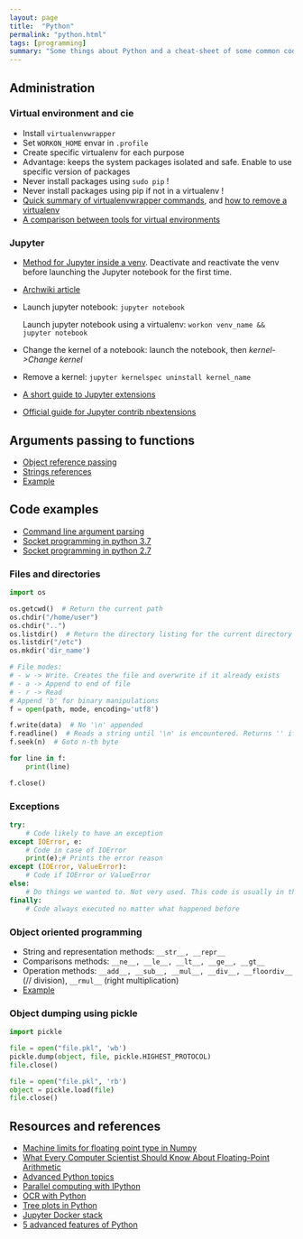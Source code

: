 ```yaml
---
layout: page
title:  "Python"
permalink: "python.html"
tags: [programming]
summary: "Some things about Python and a cheat-sheet of some common codes"
---
```


## Administration
### Virtual environment and cie
* Install `virtualenvwrapper`
* Set `WORKON_HOME` envar in `.profile`
* Create specific virtualenv for each purpose
* Advantage: keeps the system packages isolated and safe. Enable to use specific
version of packages
* Never install packages using `sudo pip` !
* Never install packages using pip if not in a virtualenv !
* [Quick summary of virtualenvwrapper commands](https://wiki.archlinux.org/index.php/Python/Virtual_environment#Basic_usage), and [how to remove a virtualenv](https://stackoverflow.com/questions/11005457/how-do-i-remove-delete-a-virtualenv/18624789#18624789)
* [A comparison between tools for virtual environments](https://stackoverflow.com/questions/41573587/what-is-the-difference-between-venv-pyvenv-pyenv-virtualenv-virtualenvwrappe)

### Jupyter
* [Method for Jupyter inside a venv](https://www.codingforentrepreneurs.com/blog/install-jupyter-notebooks-virtualenv). Deactivate and reactivate the venv before launching the Jupyter notebook for the first time.
* [Archwiki article](https://wiki.archlinux.org/index.php/Jupyter)
* Launch jupyter notebook: `jupyter notebook`
  
  Launch jupyter notebook using a virtualenv: `workon venv_name && jupyter notebook`
* Change the kernel of a notebook: launch the notebook, then *kernel->Change kernel*
* Remove a kernel: `jupyter kernelspec uninstall kernel_name`
* [A short guide to Jupyter extensions](https://towardsdatascience.com/jupyter-notebook-extensions-517fa69d2231)
* [Official guide for Jupyter contrib nbextensions](https://jupyter-contrib-nbextensions.readthedocs.io/en/latest/install.html)

## Arguments passing to functions
* [Object reference passing](https://robertheaton.com/2014/02/09/pythons-pass-by-object-reference-as-explained-by-philip-k-dick/)
* [Strings references](https://stackoverflow.com/questions/986006/how-do-i-pass-a-variable-by-reference)
* [Example](https://github.com/greglan/python_scripts/blob/master/utils/references-example.py)


## Code examples
* [Command line argument parsing]()
* [Socket programming in python 3.7](https://docs.python.org/3/library/socket.html#example)
* [Socket programming in python 2.7](https://docs.python.org/2/library/socket.html#example)

### Files and directories
```python
import os

os.getcwd()  # Return the current path
os.chdir("/home/user")
os.chdir("..")
os.listdir()  # Return the directory listing for the current directory
os.listdir("/etc")
os.mkdir('dir_name')

# File modes:
# - w -> Write. Creates the file and overwrite if it already exists
# - a -> Append to end of file
# - r -> Read
# Append 'b' for binary manipulations
f = open(path, mode, encoding='utf8')

f.write(data)  # No '\n' appended
f.readline()  # Reads a string until '\n' is encountered. Returns '' if EOF
f.seek(n)  # Goto n-th byte

for line in f:
    print(line)

f.close()
```

### Exceptions
```python
try:
    # Code likely to have an exception
except IOError, e:
    # Code in case of IOError
    print(e);# Prints the error reason
except (IOError, ValueError):
    # Code if IOError or ValueError
else:
    # Do things we wanted to. Not very used. This code is usually in the 'try'
finally:
    # Code always executed no matter what happened before
```

### Object oriented programming
* String and representation methods: `__str__, __repr__`
* Comparisons methods: `__ne__, __le__, __lt__, __ge__, __gt__`
* Operation methods: `__add__, __sub__, __mul__, __div__, __floordiv__` (// division), `__rmul__` (right multiplication)
* [Example](https://github.com/greglan/python_scripts/blob/master/utils/class-examples.py)

### Object dumping using pickle
```python
import pickle

file = open("file.pkl", 'wb')
pickle.dump(object, file, pickle.HIGHEST_PROTOCOL)
file.close()

file = open("file.pkl", 'rb')
object = pickle.load(file)
file.close()
```


## Resources and references
* [Machine limits for floating point type in Numpy](https://docs.scipy.org/doc/numpy/reference/generated/numpy.finfo.html)
* [What Every Computer Scientist Should Know About Floating-Point Arithmetic](https://docs.oracle.com/cd/E19957-01/806-3568/ncg_goldberg.html)
* [Advanced Python topics](http://sebastianraschka.com/Articles/2014_deep_python.html)
* [Parallel computing with IPython](https://ipyparallel.readthedocs.io/en/latest/intro.html)
* [OCR with Python](https://www.quora.com/What-is-the-best-Python-OCR-library)
* [Tree plots in Python](https://plot.ly/python/tree-plots/)
* [Jupyter Docker stack](https://jupyter-docker-stacks.readthedocs.io/en/latest/)
* [5 advanced features of Python](https://towardsdatascience.com/5-advanced-features-of-python-and-how-to-use-them-73bffa373c84)

